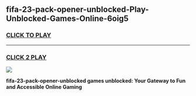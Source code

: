 
## fifa-23-pack-opener-unblocked-Play-Unblocked-Games-Online-6oig5
<h3>
<a href="https://premium76.site?title=fifa-23-pack-opener-unblocked&ref=25A">CLICK TO PLAY</a></h3>
<hr>

<h3>
<a href="https://premium76.site?title=fifa-23-pack-opener-unblocked&ref=25A">CLICK 2 PLAY</a>
  
</h3>

<a href="https://premium76.site?title=fifa-23-pack-opener-unblocked&ref=25A"><img src="https://clearcache.store/games.png"></a>


**fifa-23-pack-opener-unblocked games unblocked: Your Gateway to Fun and Accessible Online Gaming**
